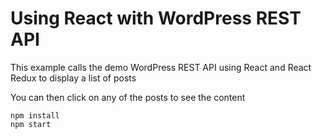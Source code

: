 # Using React with WordPress REST API

This example calls the demo WordPress REST API using React and React Redux to display a list of posts

You can then click on any of the posts to see the content

```
npm install
npm start
```
